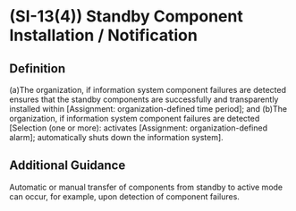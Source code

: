 
# (SI-13(4)) Standby Component Installation / Notification

## Definition

(a)The organization, if information system component failures are detected ensures that the standby components are successfully and transparently installed within [Assignment: organization-defined time period]; and
(b)The organization, if information system component failures are detected [Selection (one or more): activates [Assignment: organization-defined alarm]; automatically shuts down the information system].

## Additional Guidance

Automatic or manual transfer of components from standby to active mode can occur, for example, upon detection of component failures.
